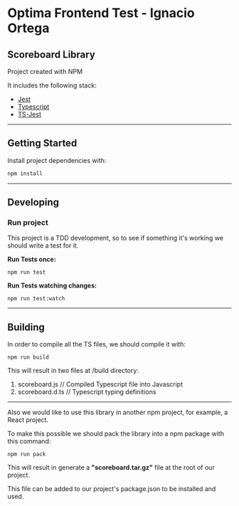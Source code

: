 # Optima Frontend Test - Ignacio Ortega

## Scoreboard Library

Project created with NPM

It includes the following stack:

- [Jest](https://jestjs.io/)
- [Typescript](https://www.typescriptlang.org/)
- [TS-Jest](https://github.com/kulshekhar/ts-jest)

<hr />

## Getting Started

Install project dependencies with:

```sh
npm install
```
<hr />

## Developing

### Run project

This project is a TDD development, so to see if something it's working we should write a test for it.

<b>Run Tests once:</b>
```
npm run test
```

<b>Run Tests watching changes:</b>
```
npm run test:watch
```

<hr />

## Building

In order to compile all the TS files, we should compile it with:

```
npm run build
```
This will result in two files at /build directory:
1. scoreboard.js   // Compiled Typescript file into Javascript
2. scoreboard.d.ts // Typescript typing definitions

<hr>

Also we would like to use this library in another npm project, for example, a React project.

To make this possible we should pack the library into a npm package with this command:

```
npm run pack
```
This will result in generate a <b>"scoreboard.tar.gz"</b> file at the root of our project.

This file can be added to our project's package.json to be installed and used.